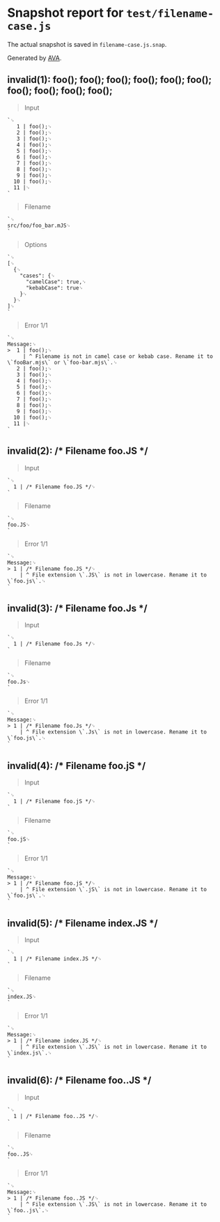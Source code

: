 # Snapshot report for `test/filename-case.js`

The actual snapshot is saved in `filename-case.js.snap`.

Generated by [AVA](https://avajs.dev).

## invalid(1): foo(); foo(); foo(); foo(); foo(); foo(); foo(); foo(); foo(); foo();

> Input

    `␊
       1 | foo();␊
       2 | foo();␊
       3 | foo();␊
       4 | foo();␊
       5 | foo();␊
       6 | foo();␊
       7 | foo();␊
       8 | foo();␊
       9 | foo();␊
      10 | foo();␊
      11 |␊
    `

> Filename

    `␊
    src/foo/foo_bar.mJS␊
    `

> Options

    `␊
    [␊
      {␊
        "cases": {␊
          "camelCase": true,␊
          "kebabCase": true␊
        }␊
      }␊
    ]␊
    `

> Error 1/1

    `␊
    Message:␊
    >  1 | foo();␊
         | ^ Filename is not in camel case or kebab case. Rename it to \`fooBar.mjs\` or \`foo-bar.mjs\`.␊
       2 | foo();␊
       3 | foo();␊
       4 | foo();␊
       5 | foo();␊
       6 | foo();␊
       7 | foo();␊
       8 | foo();␊
       9 | foo();␊
      10 | foo();␊
      11 |␊
    `

## invalid(2): /* Filename foo.JS */

> Input

    `␊
      1 | /* Filename foo.JS */␊
    `

> Filename

    `␊
    foo.JS␊
    `

> Error 1/1

    `␊
    Message:␊
    > 1 | /* Filename foo.JS */␊
        | ^ File extension \`.JS\` is not in lowercase. Rename it to \`foo.js\`.␊
    `

## invalid(3): /* Filename foo.Js */

> Input

    `␊
      1 | /* Filename foo.Js */␊
    `

> Filename

    `␊
    foo.Js␊
    `

> Error 1/1

    `␊
    Message:␊
    > 1 | /* Filename foo.Js */␊
        | ^ File extension \`.Js\` is not in lowercase. Rename it to \`foo.js\`.␊
    `

## invalid(4): /* Filename foo.jS */

> Input

    `␊
      1 | /* Filename foo.jS */␊
    `

> Filename

    `␊
    foo.jS␊
    `

> Error 1/1

    `␊
    Message:␊
    > 1 | /* Filename foo.jS */␊
        | ^ File extension \`.jS\` is not in lowercase. Rename it to \`foo.js\`.␊
    `

## invalid(5): /* Filename index.JS */

> Input

    `␊
      1 | /* Filename index.JS */␊
    `

> Filename

    `␊
    index.JS␊
    `

> Error 1/1

    `␊
    Message:␊
    > 1 | /* Filename index.JS */␊
        | ^ File extension \`.JS\` is not in lowercase. Rename it to \`index.js\`.␊
    `

## invalid(6): /* Filename foo..JS */

> Input

    `␊
      1 | /* Filename foo..JS */␊
    `

> Filename

    `␊
    foo..JS␊
    `

> Error 1/1

    `␊
    Message:␊
    > 1 | /* Filename foo..JS */␊
        | ^ File extension \`.JS\` is not in lowercase. Rename it to \`foo..js\`.␊
    `
